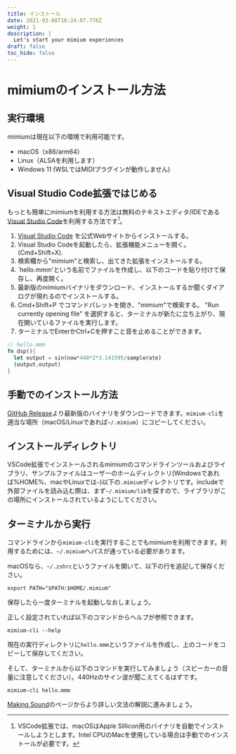 ```yaml
---
title: インストール
date: 2021-03-08T16:24:07.776Z
weight: 1
description: |
  Let's start your mimium experiences
draft: false
toc_hide: false
---
```


# mimiumのインストール方法

## 実行環境

mimiumは現在以下の環境で利用可能です。

- macOS（x86/arm64）
- Linux（ALSAを利用します）
- Windows 11 (WSLではMIDIプラグインが動作しません)

## Visual Studio Code拡張ではじめる

もっとも簡単にmimiumを利用する方法は無料のテキストエディタ/IDEである[Visual Studio Code](https://code.visualstudio.com/)を利用する方法です[^macOS]。

[^macOS]: VSCode拡張では、macOSはApple Sillicon用のバイナリを自動でインストールしようとします。Intel CPUのMacを使用している場合は手動でのインストールが必要です。

1. [Visual Studio Code](https://code.visualstudio.com/) を公式Webサイトからインストールする。 
2. Visual Studio Codeを起動したら、拡張機能メニューを開く。 (Cmd+Shift+X).
3. 検索欄から"mimium"と検索し、出てきた拡張をインストールする。
4. `hello.mmm'という名前でファイルを作成し、以下のコードを貼り付けて保存し、再度開く。
5. 最新版のmimiumバイナリをダウンロード、インストールするか聞くダイアログが現れるのでインストールする。
6. Cmd+Shift+P でコマンドパレットを開き、"mimium"で検索する。 "Run currently opening file" を選択すると、ターミナルが新たに立ち上がり、現在開いているファイルを実行します。
7. ターミナルでEnterかCtrl+Cを押すこと音を止めることができます。

```rust
// hello.mmm
fn dsp(){
  let output = sin(now*440*2*3.141595/samplerate)
  (output,output)
}
```

## 手動でのインストール方法

[GitHub Release](https://github.com/tomoyanonymous/mimium-rs/releases)より最新版のバイナリをダウンロードできます。`mimium-cli`を適当な場所（macOS/Linuxであれば`~/.mimium`）にコピーしてください。

## インストールディレクトリ

VSCode拡張でインストールされるmimiumのコマンドラインツールおよびライブラリ、サンプルファイルはユーザーのホームディレクトリ(Windowsであれば%HOME%、macやLinuxでは`~`)以下の`.mimium`ディレクトリです。includeで外部ファイルを読み込む際は、まず`~/.mimium/lib`を探すので、ライブラリがこの場所にインストールされているようにしてください。


## ターミナルから実行

コマンドラインから`mimium-cli`を実行することでもmimiumを利用できます。利用するためには、`~/.mimium`へパスが通っている必要があります。

macOSなら、`~/.zshrc`というファイルを開いて、以下の行を追記して保存ください。

```
export PATH="$PATH:$HOME/.mimium"
```

保存したら一度ターミナルを起動しなおしましょう。


正しく設定されていれば以下のコマンドからヘルプが参照できます。

```
mimium-cli --help
```

現在の実行ディレクトリに`hello.mmm`というファイルを作成し、上のコードをコピーして保存してください。

そして、ターミナルから以下のコマンドを実行してみましょう（スピーカーの音量に注意してください）。440Hzのサイン波が聞こえてくるはずです。

```
mimium-cli hello.mmm
```

[Making Sound](./makingsound)のページからより詳しい文法の解説に進みましょう。